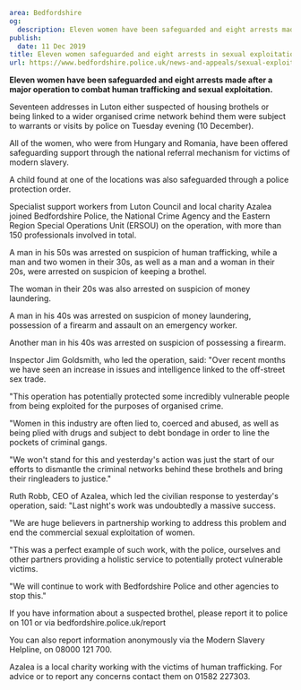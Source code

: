 ```yaml
area: Bedfordshire
og:
  description: Eleven women have been safeguarded and eight arrests made after a major operation to combat human trafficking and sexual exploitation.
publish:
  date: 11 Dec 2019
title: Eleven women safeguarded and eight arrests in sexual exploitation operation
url: https://www.bedfordshire.police.uk/news-and-appeals/sexual-exploitation-operation-dec2019
```

**Eleven women have been safeguarded and eight arrests made after a major operation to combat human trafficking and sexual exploitation.**

Seventeen addresses in Luton either suspected of housing brothels or being linked to a wider organised crime network behind them were subject to warrants or visits by police on Tuesday evening (10 December).

All of the women, who were from Hungary and Romania, have been offered safeguarding support through the national referral mechanism for victims of modern slavery.

A child found at one of the locations was also safeguarded through a police protection order.

Specialist support workers from Luton Council and local charity Azalea joined Bedfordshire Police, the National Crime Agency and the Eastern Region Special Operations Unit (ERSOU) on the operation, with more than 150 professionals involved in total.

A man in his 50s was arrested on suspicion of human trafficking, while a man and two women in their 30s, as well as a man and a woman in their 20s, were arrested on suspicion of keeping a brothel.

The woman in their 20s was also arrested on suspicion of money laundering.

A man in his 40s was arrested on suspicion of money laundering, possession of a firearm and assault on an emergency worker.

Another man in his 40s was arrested on suspicion of possessing a firearm.

Inspector Jim Goldsmith, who led the operation, said: "Over recent months we have seen an increase in issues and intelligence linked to the off-street sex trade.

"This operation has potentially protected some incredibly vulnerable people from being exploited for the purposes of organised crime.

"Women in this industry are often lied to, coerced and abused, as well as being plied with drugs and subject to debt bondage in order to line the pockets of criminal gangs.

"We won't stand for this and yesterday's action was just the start of our efforts to dismantle the criminal networks behind these brothels and bring their ringleaders to justice."

Ruth Robb, CEO of Azalea, which led the civilian response to yesterday's operation, said: "Last night's work was undoubtedly a massive success.

"We are huge believers in partnership working to address this problem and end the commercial sexual exploitation of women.

"This was a perfect example of such work, with the police, ourselves and other partners providing a holistic service to potentially protect vulnerable victims.

"We will continue to work with Bedfordshire Police and other agencies to stop this."

If you have information about a suspected brothel, please report it to police on 101 or via bedfordshire.police.uk/report

You can also report information anonymously via the Modern Slavery Helpline, on 08000 121 700.

Azalea is a local charity working with the victims of human trafficking. For advice or to report any concerns contact them on 01582 227303.
